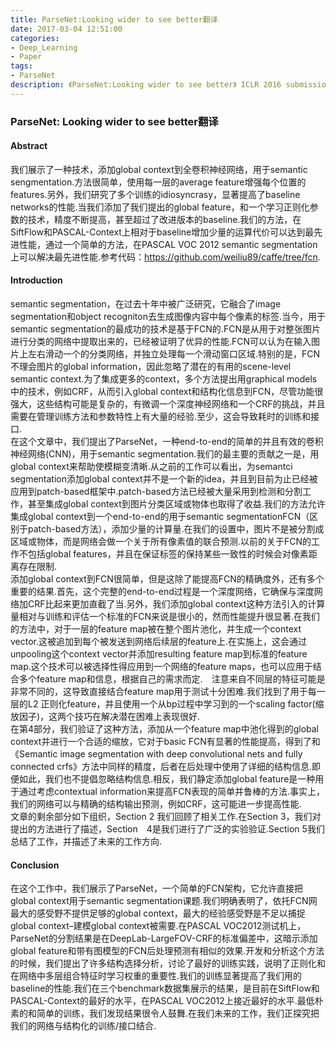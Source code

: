 ```yaml
---
title: ParseNet:Looking wider to see better翻译
date: 2017-03-04 12:51:00
categories:
- Deep_Learning
- Paper
tags:
- ParseNet
description: 《ParseNet:Looking wider to see better》 ICLR 2016 submission
---
```


### ParseNet: Looking wider to see better翻译

#### Abstract
我们展示了一种技术，添加global context到全卷积神经网络，用于semantic sengmentation.方法很简单，使用每一层的average feature增强每个位置的features.另外，我们研究了多个训练的idiosyncrasy，显著提高了baseline networks的性能.当我们添加了我们提出的global feature，和一个学习正则化参数的技术，精度不断提高，甚至超过了改进版本的baseline.我们的方法，在SiftFlow和PASCAL-Context上相对于baseline增加少量的运算代价可以达到最先进性能，通过一个简单的方法，在PASCAL VOC 2012 semantic segmentation上可以解决最先进性能.参考代码：https://github.com/weiliu89/caffe/tree/fcn.

#### Introduction
semantic segmentation，在过去十年中被广泛研究，它融合了image segmentation和object recogniton去生成图像内容中每个像素的标签.当今，用于semantic segmentation的最成功的技术是基于FCN的.FCN是从用于对整张图片进行分类的网络中提取出来的，已经被证明了优异的性能.FCN可以认为在输入图片上左右滑动一个的分类网络，并独立处理每一个滑动窗口区域.特别的是，FCN不理会图片的global information，因此忽略了潜在的有用的scene-level semantic context.为了集成更多的context，多个方法提出用graphical models中的技术，例如CRF，从而引入global context和结构化信息到FCN，尽管功能很强大，这些结构可能是复杂的，有微调一个深度神经网络和一个CRF的挑战，并且需要在管理训练方法和参数特性上有大量的经验.至少，这会导致耗时的训练和接口.
<br/>
在这个文章中，我们提出了ParseNet，一种end-to-end的简单的并且有效的卷积神经网络(CNN)，用于semantic segmentation.我们的最主要的贡献之一是，用global context来帮助使模糊变清晰.从之前的工作可以看出，为semantci segmentation添加global context并不是一个新的idea，并且到目前为止已经被应用到patch-based框架中.patch-based方法已经被大量采用到检测和分割工作，甚至集成global context到图片分类区域或物体也取得了收益.我们的方法允许集成global context到一个end-to-end的用于semantic segmentationFCN（区别于patch-based方法），添加少量的计算量.在我们的设置中，图片不是被分割成区域或物体，而是网络会做一个关于所有像素值的联合预测.以前的关于FCN的工作不包括global features，并且在保证标签的保持某些一致性的时候会对像素距离存在限制.
<br/>
添加global context到FCN很简单，但是这除了能提高FCN的精确度外，还有多个重要的结果.首先，这个完整的end-to-end过程是一个深度网络，它确保与深度网络加CRF比起来更加直截了当.另外，我们添加global context这种方法引入的计算量相对与训练和评估一个标准的FCN来说是很小的，然而性能提升很显著.在我们的方法中，对于一层的feature map被在整个图片池化，并生成一个context vector.这被追加到每个被发送到网络后续层的feature上.在实施上，这会通过unpooling这个context vector并添加resulting feature map到标准的feature map.这个技术可以被选择性得应用到一个网络的feature maps，也可以应用于结合多个feature map和信息，根据自己的需求而定.　注意来自不同层的特征可能是非常不同的，这导致直接结合feature map用于测试十分困难.我们找到了用于每一层的L2 正则化feature，并且使用一个从bp过程中学习到的一个scaling factor(缩放因子)，这两个技巧在解决潜在困难上表现很好.
<br/>
在第4部分，我们验证了这种方法，添加从一个feature map中池化得到的global context并进行一个合适的缩放，它对于basic FCN有显著的性能提高，得到了和《Semantic image segmentation with deep convolutional nets and fully connected crfs》方法中同样的精度，后者在后处理中使用了详细的结构信息.即便如此，我们也不提倡忽略结构信息.相反，我们静定添加global feature是一种用于通过考虑contextual information来提高FCN表现的简单并鲁棒的方法.事实上，我们的网络可以与精确的结构输出预测，例如CRF，这可能进一步提高性能.
<br/>
文章的剩余部分如下组织，Section 2 我们回顾了相关工作.在Section 3，我们对提出的方法进行了描述，Section　4是我们进行了广泛的实验验证.Section 5我们总结了工作，并描述了未来的工作方向.

#### Conclusion
在这个工作中，我们展示了ParseNet，一个简单的FCN架构，它允许直接把global context用于semantic segmentation课题.我们明确表明了，依托FCN网最大的感受野不提供足够的global context，最大的经验感受野是不足以捕捉global context–建模global context被需要.在PASCAL VOC2012测试机上，ParseNet的分割结果是在DeepLab-LargeFOV-CRF的标准偏差中，这暗示添加global feature和带有图模型的FCN后处理预测有相似的效果.开发和分析这个方法的时候，我们提出了许多结构选择分析，讨论了最好的训练实践，说明了正则化和在网络中多层组合特征时学习权重的重要性.我们的训练显著提高了我们用的baseline的性能.我们在三个benchmark数据集展示的结果，是目前在SiftFlow和PASCAL-Context的最好的水平，在PASCAL VOC2012上接近最好的水平.最低朴素的和简单的训练，我们发现结果很令人鼓舞.在我们未来的工作，我们正探究把我们的网络与结构化的训练/接口结合.
